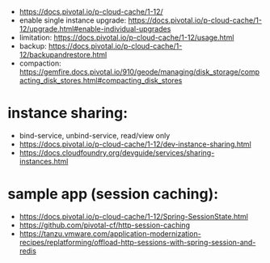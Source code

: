 - https://docs.pivotal.io/p-cloud-cache/1-12/
- enable single instance upgrade: https://docs.pivotal.io/p-cloud-cache/1-12/upgrade.html#enable-individual-upgrades
- limitation: https://docs.pivotal.io/p-cloud-cache/1-12/usage.html
- backup: https://docs.pivotal.io/p-cloud-cache/1-12/backupandrestore.html
- compaction: https://gemfire.docs.pivotal.io/910/geode/managing/disk_storage/compacting_disk_stores.html#compacting_disk_stores

# instance sharing: 
- bind-service, unbind-service, read/view only
- https://docs.pivotal.io/p-cloud-cache/1-12/dev-instance-sharing.html
- https://docs.cloudfoundry.org/devguide/services/sharing-instances.html
  
# sample app (session caching):     
- https://docs.pivotal.io/p-cloud-cache/1-12/Spring-SessionState.html
- https://github.com/pivotal-cf/http-session-caching
- https://tanzu.vmware.com/application-modernization-recipes/replatforming/offload-http-sessions-with-spring-session-and-redis
